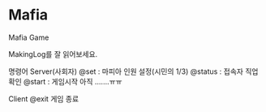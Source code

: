 Mafia
=====

Mafia Game

MakingLog를 잘 읽어보세요.

명령어
Server(사회자)
@set : 마피아 인원 설정(시민의 1/3)
@status : 접속자 직업 확인
@start : 게임시작 아직 .......ㅠㅠ

Client
@exit 게임 종료
